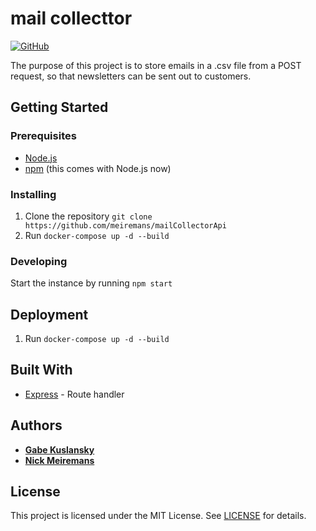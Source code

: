 # mail collecttor
[![GitHub](https://img.shields.io/github/license/mashape/apistatus.svg?style=flat-square)](LICENSE)

The purpose of this project is to store emails in a .csv file from a POST request, so that newsletters can be sent out to customers.


## Getting Started

### Prerequisites
- [Node.js](https://nodejs.org/en/download/)
- [npm](https://www.npmjs.com/get-npm) (this comes with Node.js now)

### Installing
1. Clone the repository
`git clone https://github.com/meiremans/mailCollectorApi`
2. Run `docker-compose up -d --build`

### Developing
Start the instance by running  `npm start`

## Deployment
1. Run `docker-compose up -d --build`

## Built With
- [Express](https://expressjs.com/) - Route handler

## Authors
- [**Gabe Kuslansky**](https://github.com/GabeKuslansky)
- [**Nick Meiremans**](https://github.com/meiremans)


## License
This project is licensed under the MIT License. See [LICENSE](LICENSE) for details.
